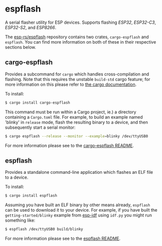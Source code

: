# espflash

A serial flasher utility for ESP devices. Supports flashing _ESP32_, _ESP32-C3_, _ESP32-S2_, and _ESP8266_.

The [esp-rs/espflash] repository contains two crates, `cargo-espflash` and `espflash`. You can find more information on both of these in their respective sections below.

[esp-rs/espflash]: https://github.com/esp-rs/espflash

## cargo-espflash

Provides a subcommand for `cargo` which handles cross-compilation and flashing. Note that this requires the unstable `build-std` cargo feature; for more information on this please refer to [the cargo documentation].

To install:

```bash
$ cargo install cargo-espflash
```

This command must be run within a Cargo project, ie.) a directory containing a `Cargo.toml` file. For example, to build an example named 'blinky' in `release` mode, flash the resulting binary to a device, and then subsequently start a serial monitor:

```bash
$ cargo espflash --release --monitor --example=blinky /dev/ttyUSB0
```

For more information please see to the [cargo-espflash README].

[the cargo documentation]: https://doc.rust-lang.org/cargo/reference/unstable.html#build-std
[cargo-espflash readme]: https://github.com/esp-rs/espflash/blob/master/cargo-espflash/README.md

## espflash

Provides a standalone command-line application which flashes an ELF file to a device.

To install:

```bash
$ cargo install espflash
```

Assuming you have built an ELF binary by other means already, `espflash` can be used to download it to your device. For example, if you have built the `getting-started/blinky` example from [esp-idf] using `idf.py` you might run something like:

```bash
$ espflash /dev/ttyUSB0 build/blinky
```

For more information please see to the [espflash README].

[esp-idf]: https://github.com/espressif/esp-idf
[espflash readme]: https://github.com/esp-rs/espflash/blob/master/espflash/README.md
